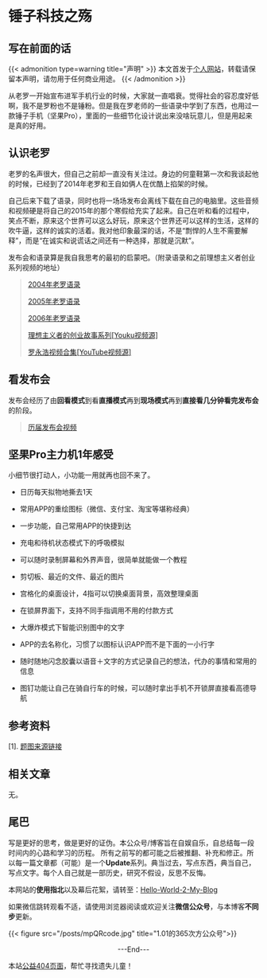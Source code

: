 # 锤子科技之殇


<!--more-->



<!-- 分类文章参考

 "Books|读书"   "Episodes|影视"    "做事"   
  "Chat|扯谈"   Tutorials|教程
  
description: 文章内容的描述.

添加图片使用下面的代码，同时将图片放到/static/posts下

{{< figure src="/posts/test.jpg" title=""  >}}

 -->

## 写在前面的话

{{< admonition  type=warning title="声明" >}}
本文首发于[个人网站](https://miaobingyi.com/)，转载请保留本声明，请勿用于任何商业用途。
{{< /admonition >}}


从老罗一开始宣布进军手机行业的时候，大家就一直唱衰。觉得社会的容忍度好低啊，我不是罗粉也不是锤粉。但是我在罗老师的一些语录中学到了东西，也用过一款锤子手机（坚果Pro），里面的一些细节化设计说出来没啥玩意儿，但是用起来是真的好用。



## 认识老罗

老罗的名声很大，但自己之前却一直没有关注过。身边的何童鞋第一次和我谈起他的时候，已经到了2014年老罗和王自如俩人在优酷上掐架的时候。

自己后来下载了语录，同时也将一场场发布会离线下载在自己的电脑里。这些音频和视频硬是将自己的2015年的那个寒假给充实了起来。自己在听和看的过程中，笑点不断，原来这个世界可以这么好玩，原来这个世界还可以这样的生活，这样的吹牛逼，这样的诚实的活着。我对他印象最深的话，不是“剽悍的人生不需要解释”，而是“在诚实和说谎话之间还有一种选择，那就是沉默”。

发布会和语录算是我自我思考的最初的启蒙吧。（附录语录和之前理想主义者创业系列视频的地址）

> [2004年老罗语录](https://music.163.com/#/djradio?id=4550014)
>
> [2005年老罗语录](https://music.163.com/#/djradio?id=4574007)
>
> [2006年老罗语录](https://music.163.com/#/djradio?id=4570011)
>
> [理想主义者的创业故事系列[Youku视频源]](http://list.youku.com/albumlist/show/id_23630093.html?)
>
> [罗永浩视频合集[YouTube视频源]](https://www.youtube.com/watch?v=LIGVRM0uQdY&list=PL9jRYfqmrOkG3SvQ4ZEZx6p-Zkt0wa9wi)

## 看发布会

发布会经历了由**回看模式**到看**直播模式**再到**现场模式**再到**直接看几分钟看完发布会**的阶段。

> [历届发布会视频](https://www.smartisan.com/pr/#/videos/conference-ocean)



## 坚果Pro主力机1年感受

小细节很打动人，小功能一用就再也回不来了。

- 日历每天拟物地撕去1天

- 常用APP的重绘图标（微信、支付宝、淘宝等堪称经典）

- 一步功能，自己常用APP的快捷到达

- 充电和待机状态模式下的呼吸模拟

- 可以随时录制屏幕和外界声音，很简单就能做一个教程

- 剪切板、最近的文件、最近的图片

- 宫格化的桌面设计，4指可以切换桌面背景，高效整理桌面

- 在锁屏界面下，支持不同手指调用不用的付款方式

- 大爆炸模式下智能识别图中的文字

- APP的去名称化，习惯了以图标认识APP而不是下面的一小行字

- 随时随地闪念胶囊以语音＋文字的方式记录自己的想法，代办的事情和常用的信息

- 图钉功能让自己在骑自行车的时候，可以随时拿出手机不开锁屏直接看高德导航

## 参考资料

[1]. [题图来源链接](https://en.wikipedia.org/wiki/Smartisan)

## 相关文章 

无。

## 尾巴
写是更好的思考，做是更好的证伪。本公众号/博客旨在自娱自乐，自总结每一段时间内的心路和学习的历程。 所有之前写的都可能之后被推翻、补充和修正。所以每一篇文章都（可能）是一个**Update**系列。典当过去，写点东西，典当自己，写点文字。每个人自己就是一部历史，研究不假设，反思不反悔。

本网站的**使用指北**以及幕后花絮，请转至：[Hello-World-2-My-Blog](https://miaobingyi.com/2018/hello-my-own-website/)

如果微信跳转观看不适，请使用浏览器阅读或欢迎关注**微信公众号**，与本博客**不同步**更新。

{{< figure src="/posts/mpQRcode.jpg" title="1.01的365次方公众号">}}

<center>  ---End---  </center>

本站[公益404页面](https://miaobingyi.com/404)，帮忙寻找遗失儿童！

